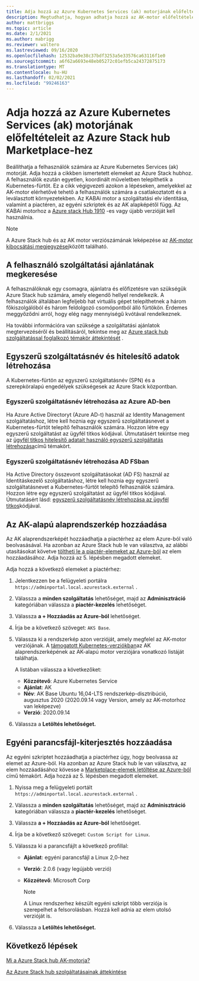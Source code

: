 ```yaml
---
title: Adja hozzá az Azure Kubernetes Services (ak) motorjának előfeltételeit Azure Stack hub Marketplace-hez
description: Megtudhatja, hogyan adhatja hozzá az AK-motor előfeltételeit az Azure Stack hub Marketplace-hez.
author: mattbriggs
ms.topic: article
ms.date: 2/1/2021
ms.author: mabrigg
ms.reviewer: waltero
ms.lastreviewed: 09/16/2020
ms.openlocfilehash: 12532ba9e38c37bdf3253a5e33576ca63116f1e0
ms.sourcegitcommit: a6f62a6693e48eb05272c01efb5ca24372875173
ms.translationtype: MT
ms.contentlocale: hu-HU
ms.lasthandoff: 02/02/2021
ms.locfileid: "99246163"
---
```

# <a name="add-the-azure-kubernetes-services-aks-engine-prerequisites-to-the-azure-stack-hub-marketplace"></a>Adja hozzá az Azure Kubernetes Services (ak) motorjának előfeltételeit az Azure Stack hub Marketplace-hez

Beállíthatja a felhasználók számára az Azure Kubernetes Services (ak) motorját. Adja hozzá a cikkben ismertetett elemeket az Azure Stack hubhoz. A felhasználók ezután egyetlen, koordinált műveletben telepíthetik a Kubernetes-fürtöt. Ez a cikk végigvezeti azokon a lépéseken, amelyekkel az AK-motor elérhetővé tehető a felhasználók számára a csatlakoztatott és a leválasztott környezetekben. Az KABAi motor a szolgáltatási elv identitása, valamint a piactéren, az egyéni szkriptek és az AK alapképétől függ. Az KABAi motorhoz a [Azure stack Hub 1910](release-notes.md?view=azs-1910&preserve-view=true) -es vagy újabb verzióját kell használnia.

> [!NOTE]  
> A Azure Stack hub és az AK motor verziószámának leképezése az [AK-motor kibocsátási megjegyzései](../user/kubernetes-aks-engine-release-notes.md#aks-engine-and-azure-stack-version-mapping)között található.

## <a name="check-your-users-service-offering"></a>A felhasználó szolgáltatási ajánlatának megkeresése

A felhasználóknak egy csomagra, ajánlatra és előfizetésre van szükségük Azure Stack hub számára, amely elegendő hellyel rendelkezik. A felhasználók általában legfeljebb hat virtuális gépet telepíthetnek a három főkiszolgálóból és három feldolgozó csomópontból álló fürtökön. Érdemes meggyőződni arról, hogy elég nagy mennyiségű kvótával rendelkeznek.

Ha további információra van szüksége a szolgáltatási ajánlatok megtervezéséről és beállításáról, tekintse meg az [Azure stack hub szolgáltatással foglalkozó témakör áttekintését](service-plan-offer-subscription-overview.md) .

## <a name="create-a-service-principal-and-credentials"></a>Egyszerű szolgáltatásnév és hitelesítő adatok létrehozása

A Kubernetes-fürtön az egyszerű szolgáltatásnév (SPN) és a szerepköralapú engedélyek szükségesek az Azure Stack központban.

### <a name="create-an-spn-in-azure-ad"></a>Egyszerű szolgáltatásnév létrehozása az Azure AD-ben

Ha Azure Active Directoryt (Azure AD-t) használ az Identity Management szolgáltatáshoz, létre kell hoznia egy egyszerű szolgáltatásnevet a Kubernetes-fürtöt telepítő felhasználók számára. Hozzon létre egy egyszerű szolgáltatást az ügyfél titkos kódjával. Útmutatásért tekintse meg az [ügyfél titkos hitelesítő adatait használó egyszerű szolgáltatás létrehozása](azure-stack-create-service-principals.md#create-a-service-principal-that-uses-a-client-secret-credential)című témakört.

### <a name="create-an-spn-in-ad-fs"></a>Egyszerű szolgáltatásnév létrehozása AD FSban

Ha Active Directory összevont szolgáltatásokat (AD FS) használ az Identitáskezelő szolgáltatáshoz, létre kell hoznia egy egyszerű szolgáltatásnevet a Kubernetes-fürtöt telepítő felhasználók számára. Hozzon létre egy egyszerű szolgáltatást az ügyfél titkos kódjával. Útmutatásért lásd: [egyszerű szolgáltatásnév létrehozása az ügyfél titkos](azure-stack-create-service-principals.md#create-a-service-principal-that-uses-client-secret-credentials)kódjával.

## <a name="add-the-aks-base-image"></a>Az AK-alapú alaprendszerkép hozzáadása

Az AK alaprendszerképét hozzáadhatja a piactérhez az elem Azure-ból való beolvasásával. Ha azonban az Azure Stack hub le van választva, az alábbi utasításokat követve [töltheti le a piactér-elemeket az Azure-ból](azure-stack-download-azure-marketplace-item.md?pivots=state-disconnected) az elem hozzáadásához. Adja hozzá az 5. lépésben megadott elemeket.

Adja hozzá a következő elemeket a piactérhez:

1. Jelentkezzen be a felügyeleti portálra `https://adminportal.local.azurestack.external` .

1. Válassza a **minden szolgáltatás** lehetőséget, majd az **Adminisztráció** kategóriában válassza a **piactér-kezelés** lehetőséget.

1. Válassza **a + Hozzáadás az Azure-ból** lehetőséget.

1. Írja be a következő szöveget: `AKS Base`.

1. Válassza ki a rendszerkép azon verzióját, amely megfelel az AK-motor verziójának. A [támogatott Kubernetes-verziókban](https://github.com/Azure/aks-engine/blob/master/docs/topics/azure-stack.md#supported-aks-engine-versions)az AK alaprendszerképének az AK-alapú motor verziójára vonatkozó listáját találhatja. 

    A listában válassza a következőket:
    - **Közzétevő**: Azure Kubernetes Service
    - **Ajánlat**: AK
    - **Név**: AK Base Ubuntu 16,04-LTS rendszerkép-disztribúció, augusztus 2020 (2020.09.14 vagy Version, amely az AK-motorhoz van leképezve)
    - **Verzió**: 2020.09.14

1. Válassza a **Letöltés lehetőséget.**

## <a name="add-a-custom-script-extension"></a>Egyéni parancsfájl-kiterjesztés hozzáadása

Az egyéni szkriptet hozzáadhatja a piactérhez úgy, hogy beolvassa az elemet az Azure-ból. Ha azonban az Azure Stack hub le van választva, az elem hozzáadásához kövesse a [Marketplace-elemek letöltése az Azure-ból](azure-stack-download-azure-marketplace-item.md?pivots=state-disconnected) című témakört.  Adja hozzá az 5. lépésben megadott elemeket.

1. Nyissa meg a felügyeleti portált `https://adminportal.local.azurestack.external` .

1. Válassza a **minden szolgáltatás** lehetőséget, majd az **Adminisztráció** kategóriában válassza a **piactér-kezelés** lehetőséget.

1. Válassza **a + Hozzáadás az Azure-ból** lehetőséget.

1. Írja be a következő szöveget: `Custom Script for Linux`.

1. Válassza ki a parancsfájlt a következő profillal:
   - **Ajánlat**: egyéni parancsfájl a Linux 2,0-hez
   - **Verzió**: 2.0.6 (vagy legújabb verzió)
   - **Közzétevő**: Microsoft Corp

     > [!Note]  
     > A Linux rendszerhez készült egyéni szkript több verziója is szerepelhet a felsorolásban. Hozzá kell adnia az elem utolsó verzióját is.

1. Válassza a **Letöltés lehetőséget.**

## <a name="next-steps"></a>Következő lépések

[Mi a Azure Stack hub AK-motorja?](../user/azure-stack-kubernetes-aks-engine-overview.md)

[Az Azure Stack hub szolgáltatásainak áttekintése](service-plan-offer-subscription-overview.md)